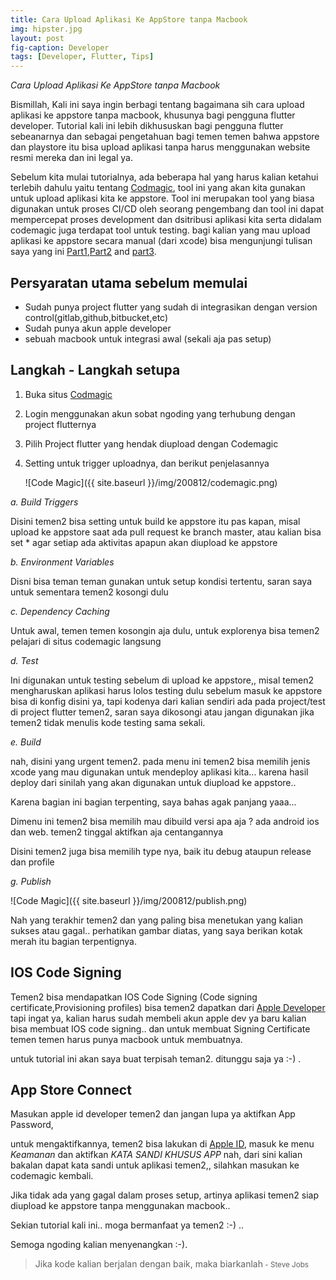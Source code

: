 ```yaml
---
title: Cara Upload Aplikasi Ke AppStore tanpa Macbook
img: hipster.jpg
layout: post
fig-caption: Developer
tags: [Developer, Flutter, Tips]
---
```


*Cara Upload Aplikasi Ke AppStore tanpa Macbook*


Bismillah, Kali ini saya ingin berbagi tentang bagaimana sih cara upload aplikasi ke appstore tanpa macbook, khusunya bagi pengguna flutter developer. Tutorial kali ini lebih dikhususkan bagi pengguna flutter sebeanarnya dan sebagai pengetahuan bagi temen temen bahwa appstore dan playstore itu bisa upload aplikasi tanpa harus menggunakan website resmi mereka dan ini legal ya.
<!--more-->

Sebelum kita mulai tutorialnya, ada beberapa hal yang harus kalian ketahui terlebih dahulu yaitu tentang [Codmagic](https://codemagic.io/start/), tool ini yang akan kita gunakan untuk upload aplikasi kita ke appstore. Tool ini merupakan tool yang biasa digunakan untuk proses CI/CD oleh seorang pengembang dan tool ini dapat mempercepat proses development dan dsitribusi aplikasi kita serta didalam codemagic juga terdapat tool untuk testing.
bagi kalian yang mau upload aplikasi ke appstore secara manual (dari xcode) bisa mengunjungi tulisan saya yang ini [Part1](https://thengoding.com/2020/01/15/upload-aplikasi-flutter-ke-appstore-part-1/),[Part2](https://thengoding.com/2020/01/16/upload-aplikasi-flutter-ke-appstore-part-2/) and [part3](https://thengoding.com/2020/01/16/upload-aplikasi-flutter-ke-appstore-part-3/).


## Persyaratan utama sebelum memulai 

- Sudah punya project flutter yang sudah di integrasikan dengan version control(gitlab,github,bitbucket,etc)
- Sudah punya akun apple developer
- sebuah macbook untuk integrasi awal (sekali aja pas setup)

## Langkah - Langkah setupa

1. Buka situs [Codmagic](https://codemagic.io/start/)
2. Login menggunakan akun sobat ngoding yang terhubung dengan project flutternya
3. Pilih Project flutter yang hendak diupload dengan Codemagic
4. Setting untuk trigger uploadnya, dan berikut penjelasannya

    ![Code Magic]({{ site.baseurl }}/img/200812/codemagic.png)

*a. Build Triggers*

Disini temen2 bisa setting untuk build ke appstore itu pas kapan, misal upload ke appstore saat ada pull request ke branch master, atau kalian bisa set * agar setiap ada aktivitas apapun akan diupload ke appstore

*b. Environment Variables*

Disni bisa teman teman gunakan untuk setup kondisi tertentu, saran saya untuk sementara temen2 kosongi dulu 

*c. Dependency Caching*

Untuk awal, temen temen kosongin aja dulu, untuk explorenya bisa temen2 pelajari di situs codemagic langsung

*d. Test*

Ini digunakan untuk testing sebelum di upload ke appstore,, misal temen2 mengharuskan aplikasi harus lolos testing dulu sebelum masuk ke appstore bisa di konfig disini ya, tapi kodenya dari kalian sendiri ada pada project/test di project flutter temen2, saran saya dikosongi atau jangan digunakan jika temen2 tidak menulis kode testing sama sekali.

*e. Build*

nah, disini yang urgent temen2. pada menu ini temen2 bisa memilih jenis xcode yang mau digunakan untuk mendeploy aplikasi kita... karena hasil deploy dari sinilah yang akan digunakan untuk diupload ke appstore..
    
Karena bagian ini bagian terpenting, saya bahas agak panjang yaaa...

Dimenu ini temen2 bisa memilih mau dibuild versi apa aja ? ada android ios dan web. temen2 tinggal aktifkan aja centangannya

Disini temen2 juga bisa memilih type nya, baik itu debug ataupun release dan profile

*g. Publish*

![Code Magic]({{ site.baseurl }}/img/200812/publish.png)

Nah yang terakhir temen2 dan yang paling bisa menetukan yang kalian sukses atau gagal.. perhatikan gambar diatas, yang saya berikan kotak merah itu bagian terpentignya.

## IOS Code Signing ##

Temen2 bisa mendapatkan IOS Code Signing (Code signing certificate,Provisioning profiles) bisa temen2 dapatkan dari [Apple Developer](https://developer.apple.com/account/resources/certificates/list) tapi ingat ya, kalian harus sudah membeli akun apple dev ya baru kalian bisa membuat IOS code signing.. dan untuk membuat Signing Certificate temen temen harus punya macbook untuk membuatnya.

untuk tutorial ini akan saya buat terpisah teman2. ditunggu saja ya :-) .

## App Store Connect ##

Masukan apple id developer temen2 dan jangan lupa ya aktifkan App Password,

untuk mengaktifkannya, temen2 bisa lakukan di [Apple ID](https://appleid.apple.com/account/manage), masuk ke menu *Keamanan* dan aktifkan *KATA SANDI KHUSUS APP* nah, dari sini kalian bakalan dapat kata sandi untuk aplikasi temen2,, silahkan masukan ke codemagic kembali.


Jika tidak ada yang gagal dalam proses setup, artinya aplikasi temen2 siap diupload ke appstore tanpa menggunakan macbook..

Sekian tutorial kali ini.. moga bermanfaat ya temen2 :-) ..

Semoga ngoding kalian menyenangkan :-).


>Jika kode kalian berjalan dengan baik, maka biarkanlah<small> - Steve Jobs</small>